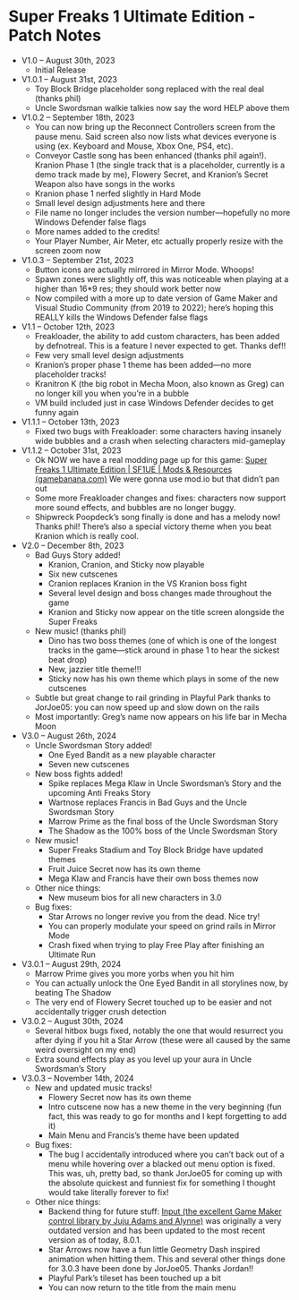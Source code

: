 # Super Freaks 1 Ultimate Edition - Patch Notes

* V1.0 – August 30th, 2023
    * Initial Release
* V1.0.1 – August 31st, 2023
    * Toy Block Bridge placeholder song replaced with the real deal (thanks phil)
    * Uncle Swordsman walkie talkies now say the word HELP above them
* V1.0.2 – September 18th, 2023
    * You can now bring up the Reconnect Controllers screen from the pause menu. Said screen also now lists what devices everyone is using (ex. Keyboard and Mouse, Xbox One, PS4, etc).
    * Conveyor Castle song has been enhanced (thanks phil again!). Kranion Phase 1 (the single track that is a placeholder, currently is a demo track made by me), Flowery Secret, and Kranion’s Secret Weapon also have songs in the works
    * Kranion phase 1 nerfed slightly in Hard Mode
    * Small level design adjustments here and there
    * File name no longer includes the version number—hopefully no more Windows Defender false flags
    * More names added to the credits!
    * Your Player Number, Air Meter, etc actually properly resize with the screen zoom now
* V1.0.3 – September 21st, 2023
    * Button icons are actually mirrored in Mirror Mode. Whoops!
    * Spawn zones were slightly off, this was noticeable when playing at a higher than 16*9 res; they should work better now
    * Now compiled with a more up to date version of Game Maker and Visual Studio Community (from 2019 to 2022); here’s hoping this REALLY kills the Windows Defender false flags
* V1.1 – October 12th, 2023
    * Freakloader, the ability to add custom characters, has been added by defnotreal. This is a feature I never expected to get. Thanks def!!
    * Few very small level design adjustments
    * Kranion’s proper phase 1 theme has been added—no more placeholder tracks!
    * Kranitron K (the big robot in Mecha Moon, also known as Greg) can no longer kill you when you’re in a bubble
    * VM build included just in case Windows Defender decides to get funny again
* V1.1.1 – October 13th, 2023
    * Fixed two bugs with Freakloader: some characters having insanely wide bubbles and a crash when selecting characters mid-gameplay
* V1.1.2 – October 31st, 2023
    * Ok NOW we have a real modding page up for this game: [Super Freaks 1 Ultimate Edition | SF1UE | Mods & Resources (gamebanana.com)](https://gamebanana.com/games/19289) We were gonna use mod.io but that didn’t pan out
    * Some more Freakloader changes and fixes: characters now support more sound effects, and bubbles are no longer buggy.
    * Shipwreck Poopdeck’s song finally is done and has a melody now! Thanks phil! There’s also a special victory theme when you beat Kranion which is really cool.
* V2.0 – December 8th, 2023
    * Bad Guys Story added!
        * Kranion, Cranion, and Sticky now playable
        * Six new cutscenes
        * Cranion replaces Kranion in the VS Kranion boss fight
        * Several level design and boss changes made throughout the game
        * Kranion and Sticky now appear on the title screen alongside the Super Freaks
    * New music! (thanks phil)
        * Dino has two boss themes (one of which is one of the longest tracks in the game—stick around in phase 1 to hear the sickest beat drop)
        * New, jazzier title theme!!!
        * Sticky now has his own theme which plays in some of the new cutscenes
    * Subtle but great change to rail grinding in Playful Park thanks to JorJoe05: you can now speed up and slow down on the rails
    * Most importantly: Greg’s name now appears on his life bar in Mecha Moon
* V3.0 – August 26th, 2024
    * Uncle Swordsman Story added!
        * One Eyed Bandit as a new playable character
        * Seven new cutscenes
    * New boss fights added!
        * Spike replaces Mega Klaw in Uncle Swordsman’s Story and the upcoming Anti Freaks Story
        * Wartnose replaces Francis in Bad Guys and the Uncle Swordsman Story
        * Marrow Prime as the final boss of the Uncle Swordsman Story
        * The Shadow as the 100% boss of the Uncle Swordsman Story
    * New music!
        * Super Freaks Stadium and Toy Block Bridge have updated themes
        * Fruit Juice Secret now has its own theme
        * Mega Klaw and Francis have their own boss themes now
    * Other nice things:
        * New museum bios for all new characters in 3.0
    * Bug fixes:
        * Star Arrows no longer revive you from the dead. Nice try!
        * You can properly modulate your speed on grind rails in Mirror Mode
        * Crash fixed when trying to play Free Play after finishing an Ultimate Run
* V3.0.1 – August 29th, 2024
    * Marrow Prime gives you more yorbs when you hit him
    * You can actually unlock the One Eyed Bandit in all storylines now, by beating The Shadow
    * The very end of Flowery Secret touched up to be easier and not accidentally trigger crush detection
* V3.0.2 – August 30th, 2024
    * Several hitbox bugs fixed, notably the one that would resurrect you after dying if you hit a Star Arrow (these were all caused by the same weird oversight on my end)
    * Extra sound effects play as you level up your aura in Uncle Swordsman’s Story
* V3.0.3 – November 14th, 2024
    * New and updated music tracks!
        * Flowery Secret now has its own theme
        * Intro cutscene now has a new theme in the very beginning (fun fact, this was ready to go for months and I kept forgetting to add it)
        * Main Menu and Francis’s theme have been updated
    * Bug fixes:
        * The bug I accidentally introduced where you can’t back out of a menu while hovering over a blacked out menu option is fixed. This was, uh, pretty bad, so thank JorJoe05 for coming up with the absolute quickest and funniest fix for something I thought would take literally forever to fix!
    * Other nice things:
        * Backend thing for future stuff: [Input (the excellent Game Maker control library by Juju Adams and Alynne)](https://github.com/offalynne/Input) was originally a very outdated version and has been updated to the most recent version as of today, 8.0.1.
        * Star Arrows now have a fun little Geometry Dash inspired animation when hitting them. This and several other things done for 3.0.3 have been done by JorJoe05. Thanks Jordan!!
        * Playful Park’s tileset has been touched up a bit
        * You can now return to the title from the main menu
